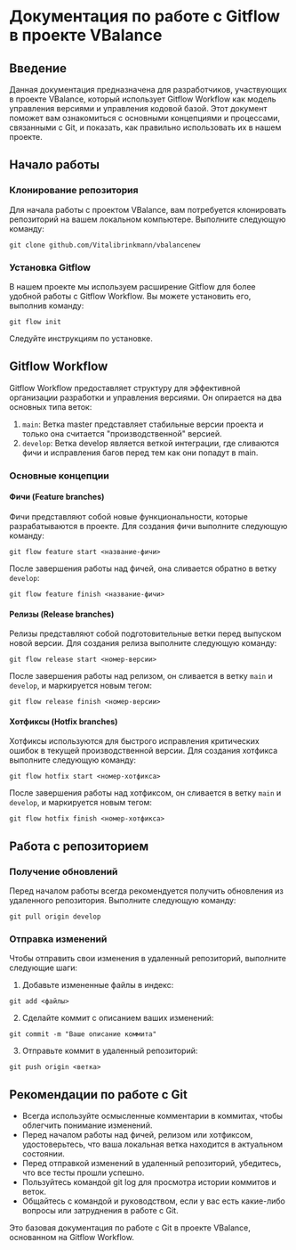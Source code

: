 # Документация по работе с Gitflow в проекте VBalance

## Введение

Данная документация предназначена для разработчиков, участвующих в проекте VBalance, который использует Gitflow Workflow как модель управления версиями и управления кодовой базой. Этот документ поможет вам ознакомиться с основными концепциями и процессами, связанными с Git, и показать, как правильно использовать их в нашем проекте.

## Начало работы

### Клонирование репозитория

Для начала работы с проектом VBalance, вам потребуется клонировать репозиторий на вашем локальном компьютере. Выполните следующую команду:
```
git clone github.com/Vitalibrinkmann/vbalancenew
```

### Установка Gitflow

В нашем проекте мы используем расширение Gitflow для более удобной работы с Gitflow Workflow. Вы можете установить его, выполнив команду:
```
git flow init
```
Следуйте инструкциям по установке.

## Gitflow Workflow

Gitflow Workflow предоставляет структуру для эффективной организации разработки и управления версиями. Он опирается на два основных типа веток:

1. `main`: Ветка master представляет стабильные версии проекта и только она считается "производственной" версией.
2. `develop`: Ветка develop является веткой интеграции, где сливаются фичи и исправления багов перед тем как они попадут в main.
      
### Основные концепции

#### Фичи (Feature branches)

Фичи представляют собой новые функциональности, которые разрабатываются в проекте. Для создания фичи выполните следующую команду:
```
git flow feature start <название-фичи>
```
После завершения работы над фичей, она сливается обратно в ветку `develop`:
```
git flow feature finish <название-фичи>
```

#### Релизы (Release branches)
Релизы представляют собой подготовительные ветки перед выпуском новой версии. Для создания релиза выполните следующую команду:

```
git flow release start <номер-версии>
```
После завершения работы над релизом, он сливается в ветку `main` и `develop`, и маркируется новым тегом:

```
git flow release finish <номер-версии>
```

#### Хотфиксы (Hotfix branches)
Хотфиксы используются для быстрого исправления критических ошибок в текущей производственной версии. Для создания хотфикса выполните следующую команду:

```
git flow hotfix start <номер-хотфикса>
```
После завершения работы над хотфиксом, он сливается в ветку `main` и `develop`, и маркируется новым тегом:
```
git flow hotfix finish <номер-хотфикса>
```

## Работа с репозиторием

### Получение обновлений
Перед началом работы всегда рекомендуется получить обновления из удаленного репозитория. Выполните следующую команду:

```
git pull origin develop
```

### Отправка изменений
Чтобы отправить свои изменения в удаленный репозиторий, выполните следующие шаги:

1. Добавьте измененные файлы в индекс:
```
git add <файлы>
```

2. Сделайте коммит с описанием ваших изменений:
```
git commit -m "Ваше описание коммита"
```

3. Отправьте коммит в удаленный репозиторий:
```
git push origin <ветка>
```

## Рекомендации по работе с Git
- Всегда используйте осмысленные комментарии в коммитах, чтобы облегчить понимание изменений.
- Перед началом работы над фичей, релизом или хотфиксом, удостоверьтесь, что ваша локальная ветка находится в актуальном состоянии.
- Перед отправкой изменений в удаленный репозиторий, убедитесь, что все тесты прошли успешно.
- Пользуйтесь командой git log для просмотра истории коммитов и веток.
- Общайтесь с командой и руководством, если у вас есть какие-либо вопросы или затруднения в работе с Git.

Это базовая документация по работе с Git в проекте VBalance, основанном на Gitflow Workflow.